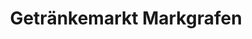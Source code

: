 ---
title: "Getränkemarkt Markgrafen"
url: /grosshabersdorf/getraenkemarkt-markgrafen/
shop: Getränke
---
